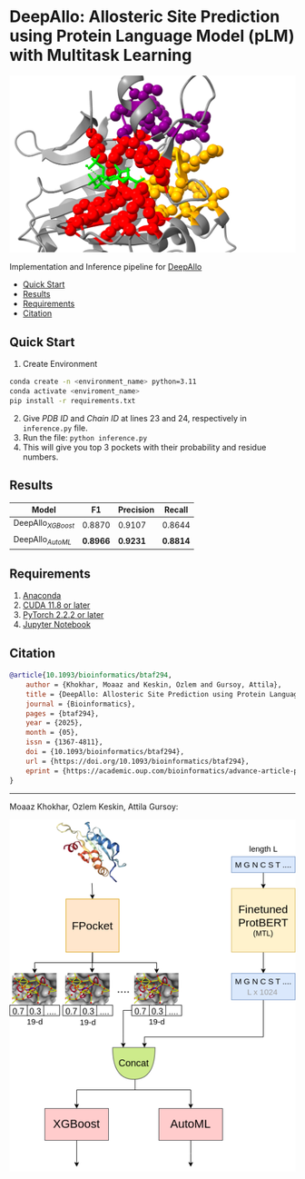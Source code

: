 # DeepAllo: Allosteric Site Prediction using Protein Language Model (pLM) with Multitask Learning
![Results](assets/detected-pockets.png)

Implementation and Inference pipeline for [DeepAllo](https://www.biorxiv.org/content/10.1101/2024.10.09.617427v2)

- [Quick Start](#quick-start)
- [Results](#results)
- [Requirements](#requirements)
- [Citation](#citation)

## Quick Start
1. Create Environment
```bash
conda create -n <environment_name> python=3.11
conda activate <enviroment_name>
pip install -r requirements.txt
```
2. Give *PDB ID* and *Chain ID* at lines 23 and 24, respectively in `inference.py` file.
3. Run the file: `python inference.py`
4. This will give you top 3 pockets with their probability and residue numbers.

## Results
| Model | F1 | Precision | Recall |
| ------------- | ------------- | ------------- | ------------- |
| DeepAllo<sub>*XGBoost*<sub> | 0.8870 | 0.9107 | 0.8644 |
| DeepAllo<sub>*AutoML*<sub> | **0.8966** | **0.9231** | **0.8814** |

## Requirements
1. [Anaconda](https://www.anaconda.com/products/distribution)
2. [CUDA 11.8 or later](https://developer.nvidia.com/cuda-downloads)
3. [PyTorch 2.2.2 or later](https://pytorch.org/get-started/locally/)
4. [Jupyter Notebook](https://jupyter.org/)

## Citation

```bibtex
@article{10.1093/bioinformatics/btaf294,
    author = {Khokhar, Moaaz and Keskin, Ozlem and Gursoy, Attila},
    title = {DeepAllo: Allosteric Site Prediction using Protein Language Model (pLM) with Multitask Learning},
    journal = {Bioinformatics},
    pages = {btaf294},
    year = {2025},
    month = {05},
    issn = {1367-4811},
    doi = {10.1093/bioinformatics/btaf294},
    url = {https://doi.org/10.1093/bioinformatics/btaf294},
    eprint = {https://academic.oup.com/bioinformatics/advance-article-pdf/doi/10.1093/bioinformatics/btaf294/63196710/btaf294.pdf},
}
```
---
Moaaz Khokhar, Ozlem Keskin, Attila Gursoy:

![DeepAllo Architecture](assets/main_architecture.png)
